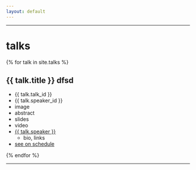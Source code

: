 ```yaml
---
layout: default
---
```



---

# talks




{% for talk in site.talks %}

<div id="{{ talk.talk_id }}" class="c4wd-talks-entry">



## {{ talk.title }} dfsd

- {{ talk.talk_id }}
- {{ talk.speaker_id }}
- image
- abstract
- slides
- video
- <a href="/speakers#{{ talk.speaker_id }}" class="c4wd-xxxx">{{ talk.speaker }}</a>
  - bio, links
- <a href="/schedule#{{ talk.id }}" class="c4wd-xxxx">see on schedule</a>



</div> <!-- c4wd-talks-entry -->


{% endfor %}






---